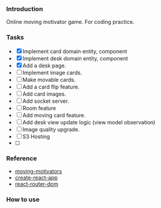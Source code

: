 
### Introduction
Online moving motivator game.
For coding practice.

### Tasks
* [x] Implement card domain entity, component
* [x] Implement desk domain entity, component
* [x] Add a desk page.
* [ ] Implement image cards.
* [ ] Make movable cards.
* [ ] Add a card flip feature.
* [ ] Add card images.
* [ ] Add socket server.
* [ ] Room feature
* [ ] Add moving card feature.
* [ ] Add desk view update logic (view model observation)
* [ ] Image quality upgrade.
* [ ] S3 Hosting
* [ ] 

### Reference
* [moving-motivators](https://management30.com/practice/moving-motivators/)
* [create-react-app](https://create-react-app.dev/)
* [react-router-dom](https://reactrouter.com/web/guides/quick-start)

### How to use
